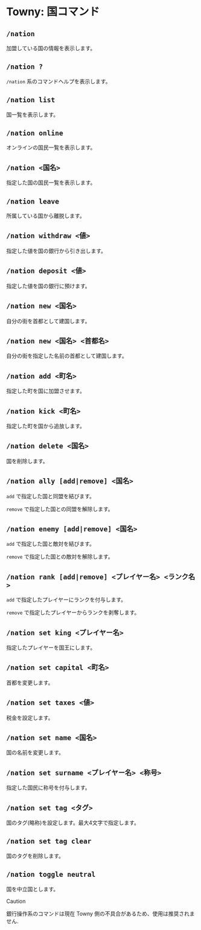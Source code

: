 # Towny: 国コマンド

## `/nation`

加盟している国の情報を表示します。

## `/nation ?`

`/nation` 系のコマンドヘルプを表示します。

## `/nation list`

国一覧を表示します。

## `/nation online`

オンラインの国民一覧を表示します。

## `/nation <国名>`

指定した国の国民一覧を表示します。

## `/nation leave`

所属している国から離脱します。

## `/nation withdraw <値>`

指定した値を国の銀行から引き出します。

## `/nation deposit <値>`

指定した値を国の銀行に預けます。

## `/nation new <国名>`

自分の街を首都として建国します。

## `/nation new <国名> <首都名>`

自分の街を指定した名前の首都として建国します。

## `/nation add <町名>`

指定した町を国に加盟させます。

## `/nation kick <町名>`

指定した町を国から追放します。

## `/nation delete <国名>`

国を削除します。

## `/nation ally [add|remove] <国名>`

`add` で指定した国と同盟を結びます。

`remove` で指定した国との同盟を解除します。

## `/nation enemy [add|remove] <国名>`

`add` で指定した国と敵対を結びます。

`remove` で指定した国との敵対を解除します。

## `/nation rank [add|remove] <プレイヤー名> <ランク名>`

`add` で指定したプレイヤーにランクを付与します。

`remove` で指定したプレイヤーからランクを剥奪します。

## `/nation set king <プレイヤー名>`

指定したプレイヤーを国王にします。

## `/nation set capital <町名>`

首都を変更します。

## `/nation set taxes <値>`

税金を設定します。

## `/nation set name <国名>`

国の名前を変更します。

## `/nation set surname <プレイヤー名> <称号>`

指定した国民に称号を付与します。

## `/nation set tag <タグ>`

国のタグ(略称)を設定します。最大4文字で指定します。

## `/nation set tag clear`

国のタグを削除します。

## `/nation toggle neutral`

国を中立国とします。

> [!CAUTION]
>
> 銀行操作系のコマンドは現在 Towny 側の不具合があるため、使用は推奨されません.

